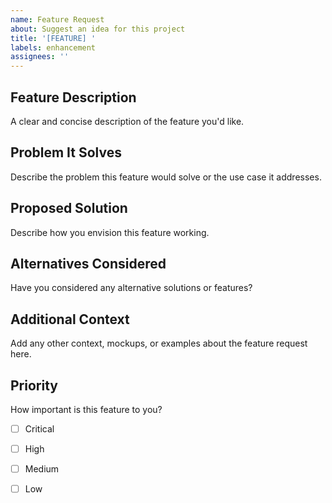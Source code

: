 ```yaml
---
name: Feature Request
about: Suggest an idea for this project
title: '[FEATURE] '
labels: enhancement
assignees: ''
---
```


## Feature Description
A clear and concise description of the feature you'd like.

## Problem It Solves
Describe the problem this feature would solve or the use case it addresses.

## Proposed Solution
Describe how you envision this feature working.

## Alternatives Considered
Have you considered any alternative solutions or features?

## Additional Context
Add any other context, mockups, or examples about the feature request here.

## Priority
How important is this feature to you?
- [ ] Critical
- [ ] High
- [ ] Medium
- [ ] Low

